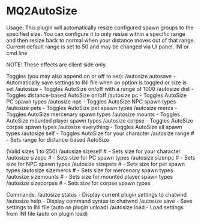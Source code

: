 # MQ2AutoSize

Usage:
   This plugin will automatically resize configured spawn groups to the specified
   size. You can configure it to only resize within a specific range and then
   resize back to normal when your distance moves out of that range.
   Current default range is set to 50 and may be changed via UI panel, INI or cmd line

   NOTE: These effects are client side only.

Toggles (you may also append on or off to set):
   /autosize autosave   - Automatically save settings to INI file when an option is toggled or size is set
   /autosize            - Toggles AutoSize on/off with a range of 1000
   /autosize dist       - Toggles distance-based AutoSize on/off
   /autosize pc         - Toggles AutoSize PC spawn types
   /autosize npc        - Toggles AutoSize NPC spawn types
   /autosize pets       - Toggles AutoSize pet spawn types
   /autosize mercs      - Toggles AutoSize mercenary spawn types
   /autosize mounts     - Toggles AutoSize mounted player spawn types
   /autosize corpse     - Toggles AutoSize corpse spawn types
   /autosize everything - Toggles AutoSize all spawn types
   /autosize self       - Toggles AutoSize for your character
   /autosize range #    - Sets range for distance-based AutoSize

(Valid sizes 1 to 250)
   /autosize sizeself #   - Sets size for your character
   /autosize sizepc #     - Sets size for PC spawn types
   /autosize sizenpc #    - Sets size for NPC spawn types
   /autosize sizepets #   - Sets size for pet spawn types
   /autosize sizemercs #  - Sets size for mercenary spawn types
   /autosize sizemounts # - Sets size for mounted player spawn types
   /autosize sizecorpse # - Sets size for corpse spawn types

Commands:
   /autosize status - Display current plugin settings to chatwnd
   /autosize help   - Display command syntax to chatwnd
   /autosize save   - Save settings to INI file (auto on plugin unload)
   /autosize load   - Load settings from INI file (auto on plugin load)
